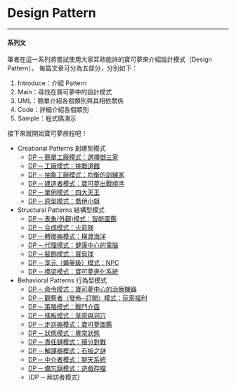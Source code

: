 Design Pattern
===========================


* * *
#### 系列文

筆者在這一系列將嘗試使用大家耳熟能詳的寶可夢來介紹設計模式（Design Pattern）。
每篇文章可分為五部分，分別如下：
1. Introduce：介紹 Pattern
2. Main：尋找在寶可夢中的設計模式
3. UML：簡單介紹各個類別與其相依關係
4. Code：詳細介紹各個類別
5. Sample：程式碼演示

接下來就開始寶可夢旅程吧！

* Creational Patterns 創建型模式
	* [DP ─ 簡單工廠模式：選擇御三家](DP_Story_Simple_Factory_Pattern.md "Simple_Factory_Pattern")
	* [DP ─ 工廠模式：挑戰道館](DP_Story_Factory_Pattern.md "Factory_Pattern")
	* [DP ─ 抽象工廠模式：均衡的訓練家](DP_Story_Abstract_Factory_Pattern.md "Abstract_Factory_Pattern")
	* [DP ─ 建造者模式：寶可夢出戰順序](DP_Story_Builder_Pattern.md "Builder_Pattern")
	* [DP ─ 單例模式：四大天王](DP_Story_Singleton_Pattern.md "Singleton_Pattern")
	* [DP ─ 原型模式：喬伊小姐](DP_Story_Prototype_Pattern.md "Prototype_Pattern")
* Structural Patterns 結構型模式
	* [DP ─ 表象(外觀)模式：智能圖鑑](DP_Story_Facade_Pattern.md "Facade_Pattern")
	* [DP ─ 合成模式：火箭隊](DP_Story_Composite_Pattern.md "Composite_Pattern")
	* [DP ─ 轉接器模式：橫渡海洋](DP_Story_Adapter_Pattern.md "Adapter_Pattern")
	* [DP ─ 代理模式：健康中心的電腦](DP_Story_Proxy_Pattern.md "Proxy_Pattern")
	* [DP ─ 裝飾模式：寶貝球](DP_Story_Decorator_Pattern.md "Decorator_Pattern")
	* [DP ─ 享元（蠅量級）模式：NPC](DP_Story_Flyweight_Pattern.md "Flyweight_Pattern")
	* [DP ─ 橋梁模式：寶可夢進化系統](DP_Story_Bridge_Pattern.md "Bridge_Pattern")
* Behavioral Patterns 行為型模式	
	* [DP ─ 命令模式：寶可夢中心的治療機器](DP_Story_Command_Pattern.md "Command_Pattern")
	* [DP ─ 觀察者（發佈─訂閱）模式：玩家福利](DP_Story_Observer_Pattern.md "Observer Pattern")
	* [DP ─ 策略模式：戰鬥介面](DP_Story_Strategy_Pattern.md "Strategy Pattern")
	* [DP ─ 樣板模式：草原與洞穴](DP_Story_Template_Pattern.md "Template Pattern")
	* [DP ─ 走訪器模式：寶可夢圖鑑](DP_Story_Iterator_Pattern.md "Iterator Pattern")
	* [DP ─ 狀態模式：異常狀態](DP_Story_State_Pattern.md "State Pattern")
	* [DP ─ 責任鏈模式：積分對戰](DP_Story_ChainOfResponsibility_Pattern.md "ChainOfResponsibility Pattern")
	* [DP ─ 解譯器模式：石板之謎](DP_Story_Interpreter_Pattern.md "Interpreter Pattern")
	* [DP ─ 中介者模式：聊天系統](DP_Story_Mediator_Pattern.md "Mediator Pattern")
	* [DP ─ 備忘錄模式：遊戲存檔](DP_Story_Memento_Pattern.md "Memento Pattern")
	* [DP ─ 拜訪者模式]